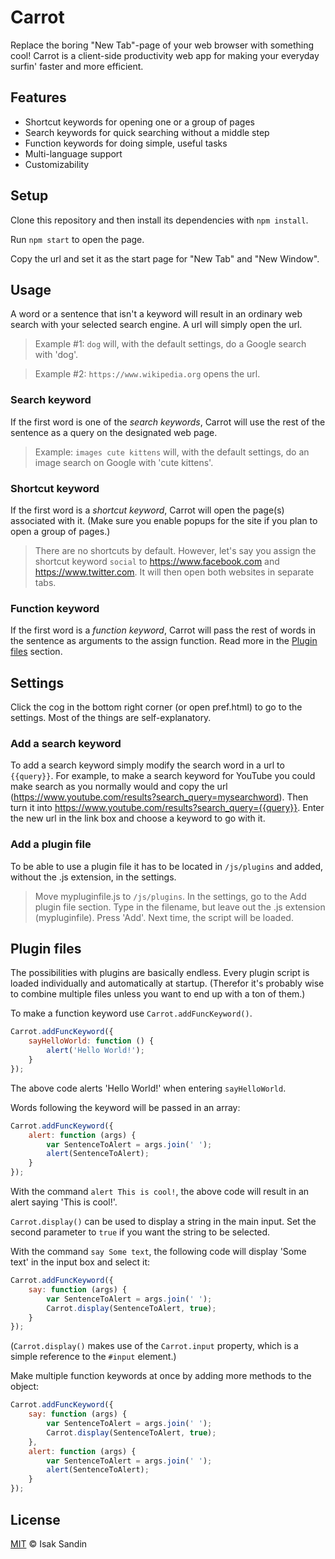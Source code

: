 # Carrot

Replace the boring "New Tab"-page of your web browser with something cool! Carrot is a client-side productivity web app for making your everyday surfin' faster and more efficient.

## Features

+ Shortcut keywords for opening one or a group of pages
+ Search keywords for quick searching without a middle step
+ Function keywords for doing simple, useful tasks
+ Multi-language support
+ Customizability

## Setup

Clone this repository and then install its dependencies with `npm install`.

Run `npm start` to open the page.

Copy the url and set it as the start page for "New Tab" and "New Window".

## Usage

A word or a sentence that isn't a keyword will result in an ordinary web search with your selected search engine. A url will simply open the url.

> Example #1: `dog` will, with the default settings, do a Google search with 'dog'.

> Example #2: `https://www.wikipedia.org` opens the url.

### Search keyword

If the first word is one of the _search keywords_, Carrot will use the rest of the sentence as a query on the designated web page.

> Example: `images cute kittens` will, with the default settings, do an image search on Google with 'cute kittens'.

### Shortcut keyword

If the first word is a _shortcut keyword_, Carrot will open the page(s) associated with it. (Make sure you enable popups for the site if you plan to open a group of pages.)

> There are no shortcuts by default. However, let's say you assign the shortcut keyword `social` to https://www.facebook.com and https://www.twitter.com. It will then open both websites in separate tabs.

### Function keyword

If the first word is a _function keyword_, Carrot will pass the rest of words in the sentence as arguments to the assign function. Read more in the [Plugin files](#plugin-files) section.

## Settings

Click the cog in the bottom right corner (or open pref.html) to go to the settings. Most of the things are self-explanatory.

### Add a search keyword

To add a search keyword simply modify the search word in a url to `{{query}}`. For example, to make a search keyword for YouTube you could make search as you normally would and copy the url (https://www.youtube.com/results?search_query=mysearchword). Then turn it into https://www.youtube.com/results?search_query={{query}}. Enter the new url in the link box and choose a keyword to go with it.

### Add a plugin file

To be able to use a plugin file it has to be located in `/js/plugins` and added, without the .js extension, in the settings.

> Move mypluginfile.js to `/js/plugins`. In the settings, go to the Add plugin file section. Type in the filename, but leave out the .js extension (mypluginfile). Press 'Add'. Next time, the script will be loaded.


## Plugin files

The possibilities with plugins are basically endless. Every plugin script is loaded individually and automatically at startup. (Therefor it's probably wise to combine multiple files unless you want to end up with a ton of them.)

To make a function keyword use `Carrot.addFuncKeyword()`.

```javascript
Carrot.addFuncKeyword({
    sayHelloWorld: function () {
        alert('Hello World!');
    }
});
```

The above code alerts 'Hello World!' when entering `sayHelloWorld`.


Words following the keyword will be passed in an array:

```javascript
Carrot.addFuncKeyword({
    alert: function (args) {
        var SentenceToAlert = args.join(' ');
        alert(SentenceToAlert);
    }
});
```

With the command `alert This is cool!`, the above code will result in an alert saying 'This is cool!'.


`Carrot.display()` can be used to display a string in the main input. Set the second parameter to `true` if you want the string to be selected.

With the command `say Some text`, the following code will display 'Some text' in the input box and select it:

```javascript
Carrot.addFuncKeyword({
    say: function (args) {
        var SentenceToAlert = args.join(' ');
        Carrot.display(SentenceToAlert, true);
    }
});
```
(`Carrot.display()` makes use of the `Carrot.input` property, which is a simple reference to the `#input` element.)


Make multiple function keywords at once by adding more methods to the object:

```javascript
Carrot.addFuncKeyword({
    say: function (args) {
        var SentenceToAlert = args.join(' ');
        Carrot.display(SentenceToAlert, true);
    },
    alert: function (args) {
        var SentenceToAlert = args.join(' ');
        alert(SentenceToAlert);
    }
});
```


## License

[MIT](http://opensource.org/licenses/MIT) © Isak Sandin
